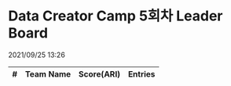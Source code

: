 # Data Creator Camp 5회차 Leader Board
2021/09/25 13:26

|#|Team Name|Score(ARI)|Entries|  
|:---:|:---:|:---:|:---:|  
